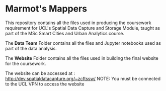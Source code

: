 #  Marmot's Mappers 

This repository contains all the files used in producing the coursework requirement for UCL's Spatial Data Capture and Storage Module, taught as part of the MSc Smart Cities and Urban Analytics course. 

The **Data Team** Folder contains all the files and Jupyter notebooks used as part of the data analysis.

The **Website** Folder contains all the files used in building the final website for the coursework. 

The website can be accessed at : http://dev.spatialdatacapture.org/~zcftssw/ NOTE: You must be connected to the UCL VPN to access the website
